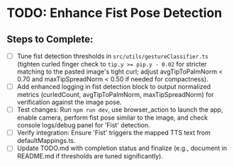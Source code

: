 # TODO: Enhance Fist Pose Detection

## Steps to Complete:

- [ ] Tune fist detection thresholds in `src/utils/gestureClassifier.ts` (tighten curled finger check to `tip.y >= pip.y - 0.02` for stricter matching to the pasted image's tight curl; adjust avgTipToPalmNorm < 0.70 and maxTipSpreadNorm < 0.50 if needed for compactness).
- [ ] Add enhanced logging in fist detection block to output normalized metrics (curledCount, avgTipToPalmNorm, maxTipSpreadNorm) for verification against the image pose.
- [ ] Test changes: Run `npm run dev`, use browser_action to launch the app, enable camera, perform fist pose similar to the image, and check console logs/debug panel for 'Fist' detection.
- [ ] Verify integration: Ensure 'Fist' triggers the mapped TTS text from defaultMappings.ts.
- [ ] Update TODO.md with completion status and finalize (e.g., document in README.md if thresholds are tuned significantly).
